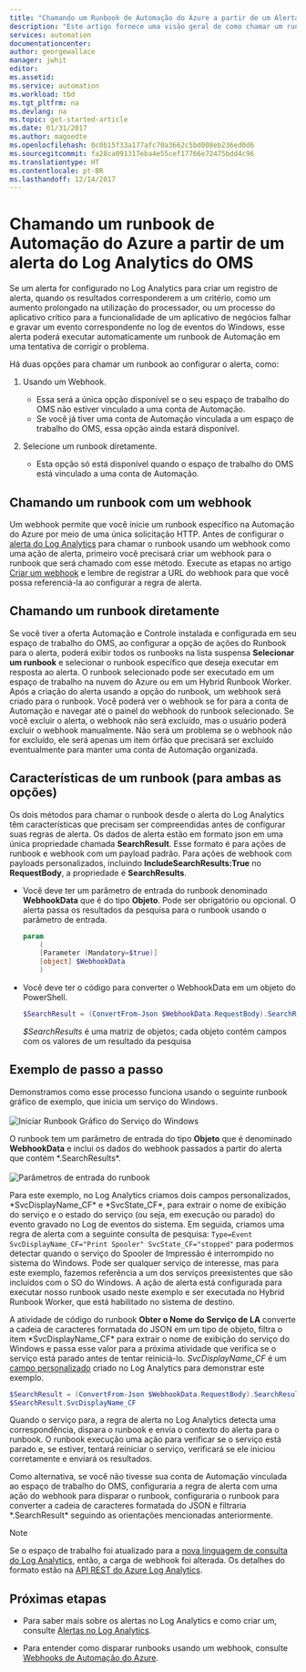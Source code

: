 ```yaml
---
title: "Chamando um Runbook de Automação do Azure a partir de um Alerta do Log Analytics | Microsoft Docs"
description: "Este artigo fornece uma visão geral de como chamar um runbook de Automação a partir de um alerta do Log Analytics do OMS da Microsoft."
services: automation
documentationcenter: 
author: georgewallace
manager: jwhit
editor: 
ms.assetid: 
ms.service: automation
ms.workload: tbd
ms.tgt_pltfrm: na
ms.devlang: na
ms.topic: get-started-article
ms.date: 01/31/2017
ms.author: magoedte
ms.openlocfilehash: 0c0b15f33a177afc70a3662c5bd008eb236ed0d6
ms.sourcegitcommit: fa28ca091317eba4e55cef17766e72475bdd4c96
ms.translationtype: HT
ms.contentlocale: pt-BR
ms.lasthandoff: 12/14/2017
---
```

# <a name="calling-an-azure-automation-runbook-from-an-oms-log-analytics-alert"></a>Chamando um runbook de Automação do Azure a partir de um alerta do Log Analytics do OMS

Se um alerta for configurado no Log Analytics para criar um registro de alerta, quando os resultados corresponderem a um critério, como um aumento prolongado na utilização do processador, ou um processo do aplicativo crítico para a funcionalidade de um aplicativo de negócios falhar e gravar um evento correspondente no log de eventos do Windows, esse alerta poderá executar automaticamente um runbook de Automação em uma tentativa de corrigir o problema.  

Há duas opções para chamar um runbook ao configurar o alerta, como:

1. Usando um Webhook.
   * Essa será a única opção disponível se o seu espaço de trabalho do OMS não estiver vinculado a uma conta de Automação.
   * Se você já tiver uma conta de Automação vinculada a um espaço de trabalho do OMS, essa opção ainda estará disponível.  

2. Selecione um runbook diretamente.
   * Esta opção só está disponível quando o espaço de trabalho do OMS está vinculado a uma conta de Automação.

## <a name="calling-a-runbook-using-a-webhook"></a>Chamando um runbook com um webhook

Um webhook permite que você inicie um runbook específico na Automação do Azure por meio de uma única solicitação HTTP. Antes de configurar o [alerta do Log Analytics](../log-analytics/log-analytics-alerts.md#alert-rules) para chamar o runbook usando um webhook como uma ação de alerta, primeiro você precisará criar um webhook para o runbook que será chamado com esse método. Execute as etapas no artigo [Criar um webhook](automation-webhooks.md#creating-a-webhook) e lembre de registrar a URL do webhook para que você possa referenciá-la ao configurar a regra de alerta.   

## <a name="calling-a-runbook-directly"></a>Chamando um runbook diretamente

Se você tiver a oferta Automação e Controle instalada e configurada em seu espaço de trabalho do OMS, ao configurar a opção de ações do Runbook para o alerta, poderá exibir todos os runbooks na lista suspensa **Selecionar um runbook** e selecionar o runbook específico que deseja executar em resposta ao alerta. O runbook selecionado pode ser executado em um espaço de trabalho na nuvem do Azure ou em um Hybrid Runbook Worker. Após a criação do alerta usando a opção do runbook, um webhook será criado para o runbook. Você poderá ver o webhook se for para a conta de Automação e navegar até o painel do webhook do runbook selecionado. Se você excluir o alerta, o webhook não será excluído, mas o usuário poderá excluir o webhook manualmente. Não será um problema se o webhook não for excluído, ele será apenas um item órfão que precisará ser excluído eventualmente para manter uma conta de Automação organizada.  

## <a name="characteristics-of-a-runbook-for-both-options"></a>Características de um runbook (para ambas as opções)

Os dois métodos para chamar o runbook desde o alerta do Log Analytics têm características que precisam ser compreendidas antes de configurar suas regras de alerta. Os dados de alerta estão em formato json em uma única propriedade chamada **SearchResult**. Esse formato é para ações de runbook e webhook com um payload padrão. Para ações de webhook com payloads personalizados, incluindo **IncludeSearchResults:True** no **RequestBody**, a propriedade é **SearchResults**.

* Você deve ter um parâmetro de entrada do runbook denominado **WebhookData** que é do tipo **Objeto**. Pode ser obrigatório ou opcional. O alerta passa os resultados da pesquisa para o runbook usando o parâmetro de entrada.

    ```powershell
    param  
        (  
        [Parameter (Mandatory=$true)]  
        [object] $WebhookData  
        )
    ```
*  Você deve ter o código para converter o WebhookData em um objeto do PowerShell.

    ```powershell
    $SearchResult = (ConvertFrom-Json $WebhookData.RequestBody).SearchResult.value
    ```

    *$SearchResults* é uma matriz de objetos; cada objeto contém campos com os valores de um resultado da pesquisa


## <a name="example-walkthrough"></a>Exemplo de passo a passo

Demonstramos como esse processo funciona usando o seguinte runbook gráfico de exemplo, que inicia um serviço do Windows.<br><br> ![Iniciar Runbook Gráfico do Serviço do Windows](media/automation-invoke-runbook-from-omsla-alert/automation-runbook-restartservice.png)<br>

O runbook tem um parâmetro de entrada do tipo **Objeto** que é denominado **WebhookData** e inclui os dados do webhook passados a partir do alerta que contém \*.SearchResults\*.<br><br> ![Parâmetros de entrada do runbook](media/automation-invoke-runbook-from-omsla-alert/automation-runbook-restartservice-inputparameter.png)<br>

Para este exemplo, no Log Analytics criamos dois campos personalizados, \*SvcDisplayName\_CF\* e \*SvcState\_CF\*, para extrair o nome de exibição do serviço e o estado do serviço (ou seja, em execução ou parado) do evento gravado no Log de eventos do sistema. Em seguida, criamos uma regra de alerta com a seguinte consulta de pesquisa: `Type=Event SvcDisplayName_CF="Print Spooler" SvcState_CF="stopped"` para podermos detectar quando o serviço do Spooler de Impressão é interrompido no sistema do Windows. Pode ser qualquer serviço de interesse, mas para este exemplo, fazemos referência a um dos serviços preexistentes que são incluídos com o SO do Windows. A ação de alerta está configurada para executar nosso runbook usado neste exemplo e ser executada no Hybrid Runbook Worker, que está habilitado no sistema de destino.   

A atividade de código do runbook **Obter o Nome do Serviço de LA** converte a cadeia de caracteres formatada do JSON em um tipo de objeto, filtra o item \*SvcDisplayName\_CF\* para extrair o nome de exibição do serviço do Windows e passa esse valor para a próxima atividade que verifica se o serviço está parado antes de tentar reiniciá-lo. *SvcDisplayName_CF* é um [campo personalizado](../log-analytics/log-analytics-custom-fields.md) criado no Log Analytics para demonstrar este exemplo.

```powershell
$SearchResult = (ConvertFrom-Json $WebhookData.RequestBody).SearchResult.value
$SearchResult.SvcDisplayName_CF  
```

Quando o serviço para, a regra de alerta no Log Analytics detecta uma correspondência, dispara o runbook e envia o contexto do alerta para o runbook. O runbook execução uma ação para verificar se o serviço está parado e, se estiver, tentará reiniciar o serviço, verificará se ele iniciou corretamente e enviará os resultados.     

Como alternativa, se você não tivesse sua conta de Automação vinculada ao espaço de trabalho do OMS, configuraria a regra de alerta com uma ação do webhook para disparar o runbook, configuraria o runbook para converter a cadeia de caracteres formatada do JSON e filtraria \*.SearchResult\* seguindo as orientações mencionadas anteriormente.    

>[!NOTE]
> Se o espaço de trabalho foi atualizado para a [nova linguagem de consulta do Log Analytics](../log-analytics/log-analytics-log-search-upgrade.md), então, a carga de webhook foi alterada.  Os detalhes do formato estão na [API REST do Azure Log Analytics](https://aka.ms/loganalyticsapiresponse).

## <a name="next-steps"></a>Próximas etapas

* Para saber mais sobre os alertas no Log Analytics e como criar um, consulte [Alertas no Log Analytics](../log-analytics/log-analytics-alerts.md).

* Para entender como disparar runbooks usando um webhook, consulte [Webhooks de Automação do Azure](automation-webhooks.md).
